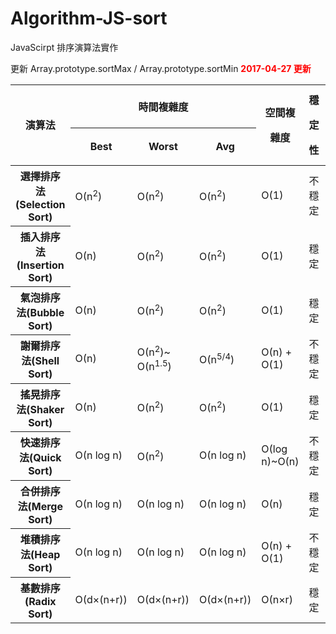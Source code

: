 # Algorithm-JS-sort
JavaScirpt 排序演算法實作

更新 Array.prototype.sortMax  /  Array.prototype.sortMin <font color="red">**2017-04-27 更新**</font>




<table class="hover textAlignCenter verticalAlignMiddle">
			<thead>
				<tr class=""> <th style="line-height: 40px;" rowspan="2">演算法</th> <th colspan="3">時間複雜度</th> <th style="line-height: 40px;" rowspan="2">空間複雜度</th> <th style="line-height: 40px;" rowspan="2">穩定性</th> <th style="line-height: 40px;" rowspan="2">類型</th></tr>
				<tr class=""> <th>Best</th> <th>Worst</th> <th>Avg</th> </tr>
			</thead>
			<tbody>
				<tr class=""> <th>選擇排序法(Selection Sort)</th> <td class=""> Ο(n<sup>2</sup>) </td> <td class=""> Ο(n<sup>2</sup>) </td> <td class=""> Ο(n<sup>2</sup>) </td> <td class=""> Ο(1) </td> <td class="">不穩定</td> <td class="">選擇</td></tr>
				<tr class=""> <th>插入排序法(Insertion Sort)</th> <td class=""> Ο(n) </td> <td class=""> Ο(n<sup>2</sup>) </td> <td class=""> Ο(n<sup>2</sup>) </td> <td class=""> Ο(1) </td> <td>穩定</td> <td>插入</td> </tr>		
				<tr class=""> <th>氣泡排序法(Bubble Sort)</th> <td class=""> Ο(n) </td> <td class=""> Ο(n<sup>2</sup>) </td> <td class=""> Ο(n<sup>2</sup>) </td> <td class=""> Ο(1) </td> <td>穩定</td> <td class="">交換</td></tr>
				<tr class=""> <th>謝爾排序法(Shell Sort)</th> <td class=""> Ο(n) </td> <td class=""> Ο(n<sup>2</sup>)~ Ο(n<sup>1.5</sup>)</td> <td class=""> Ο(n<sup>5/4</sup>) </td> <td class=""> Ο(n) + Ο(1) </td> <td class="">不穩定</td> <td class="">插入</td></tr>
				<tr class=""> <th>搖晃排序法(Shaker Sort)</th> <td class=""> Ο(n) </td> <td class=""> Ο(n<sup>2</sup>)</td> <td class=""> Ο(n<sup>2</sup>) </td> <td class=""> Ο(1) </td> <td>穩定</td> <td class="">交換</td></tr>
				<tr class="trHover"> <th>快速排序法(Quick Sort)</th> <td class=""> Ο(n log n) </td> <td class=""> Ο(n<sup>2</sup>)</td> <td class=""> Ο(n log n) </td> <td class=""> Ο(log n)~Ο(n) </td> <td class="">不穩定</td> <td class="">交換</td></tr>
				<tr class=""> <th>合併排序法(Merge Sort)</th> <td class=""> Ο(n log n) </td> <td class=""> Ο(n log n)</td> <td class=""> Ο(n log n) </td> <td class=""> Ο(n) </td> <td>穩定</td> <td class="">合併</td></tr>
				<tr class=""> <th>堆積排序法(Heap Sort)</th> <td class=""> Ο(n log n) </td> <td class=""> Ο(n log n)</td> <td class=""> Ο(n log n) </td> <td class=""> Ο(n) + Ο(1) </td> <td>不穩定</td> <td class="">選擇</td></tr>
				<tr class=""> <th>基數排序(Radix Sort)</th> <td class=""> Ο(d×(n+r)) </td> <td class=""> Ο(d×(n+r)) </td> <td class=""> Ο(d×(n+r)) </td> <td class=""> Ο(n×r) </td> <td>穩定</td> <td class="">分配</td></tr>
			</tbody>
</table>

